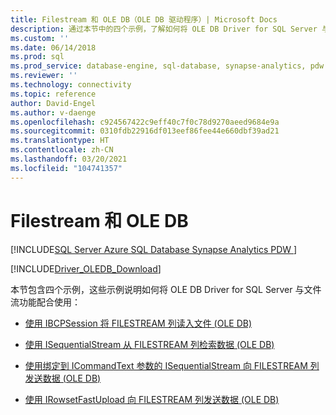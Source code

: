 ```yaml
---
title: Filestream 和 OLE DB（OLE DB 驱动程序）| Microsoft Docs
description: 通过本节中的四个示例，了解如何将 OLE DB Driver for SQL Server 与文件流功能配合使用。
ms.custom: ''
ms.date: 06/14/2018
ms.prod: sql
ms.prod_service: database-engine, sql-database, synapse-analytics, pdw
ms.reviewer: ''
ms.technology: connectivity
ms.topic: reference
author: David-Engel
ms.author: v-daenge
ms.openlocfilehash: c924567422c9eff40c7f0c78d9270aeed9684e9a
ms.sourcegitcommit: 0310fdb22916df013eef86fee44e660dbf39ad21
ms.translationtype: HT
ms.contentlocale: zh-CN
ms.lasthandoff: 03/20/2021
ms.locfileid: "104741357"
---
```

# <a name="filestream-and-ole-db"></a>Filestream 和 OLE DB
[!INCLUDE[SQL Server Azure SQL Database Synapse Analytics PDW ](../../../../includes/applies-to-version/sql-asdb-asdbmi-asa-pdw.md)]

[!INCLUDE[Driver_OLEDB_Download](../../../../includes/driver_oledb_download.md)]

  本节包含四个示例，这些示例说明如何将 OLE DB Driver for SQL Server 与文件流功能配合使用：  
  
-   [使用 IBCPSession 将 FILESTREAM 列读入文件 (OLE DB)](../../../oledb/ole-db-how-to/filestream/read-a-filestream-column-to-file-using-ibcpsession-ole-db.md)  
  
-   [使用 ISequentialStream 从 FILESTREAM 列检索数据 (OLE DB)](../../../oledb/ole-db-how-to/filestream/retrieve-data-from-a-filestream-column-using-isequentialstream-ole-db.md)  
  
-   [使用绑定到 ICommandText 参数的 ISequentialStream 向 FILESTREAM 列发送数据 (OLE DB)](../../../oledb/ole-db-how-to/filestream/send-data-to-filestream-isequentialstream-bound-to-icommandtext.md)  
  
-   [使用 IRowsetFastUpload 向 FILESTREAM 列发送数据 (OLE DB)](../../../oledb/ole-db-how-to/filestream/send-data-to-a-filestream-column-using-irowsetfastupload-ole-db.md)  
  
  
